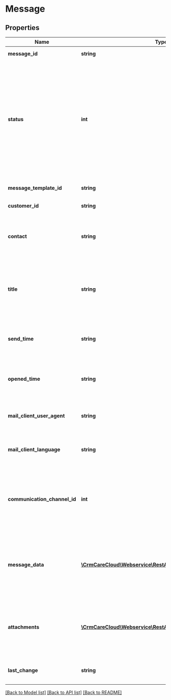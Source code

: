 # Message

## Properties
Name | Type | Description | Notes
------------ | ------------- | ------------- | -------------
**message_id** | **string** | The unique ID of the message. | [optional] 
**status** | **int** | The status ID of the message. *Possible values are: 0 - message was not send / 1 - message was send successfully / -1 - message was not received (it was returned) / -2 - message was not received (soft bounce) / 2 - an error occurred while sending / 4 - customer has no agreements (GDPR)* | [optional] 
**message_template_id** | **string** | The unique ID of the message_template. | 
**customer_id** | **string** | The unique ID of the card holder. | 
**contact** | **string** | Email address or phone number of customer in case of send message to different contact than customer has in database. | [optional] 
**title** | **string** | Subject of the email message/ Title of notification message / Preview of the text message . Mandatory only in case of email template. | [optional] 
**send_time** | **string** | Date and time when message was send from server to recipient. *(YYYY-MM-DD HH:MM:SS)* | [optional] 
**opened_time** | **string** | Date and time when message was opened by recipient. *(YYYY-MM-DD HH:MM:SS)* | [optional] 
**mail_client_user_agent** | **string** | User agent of the mail client application where message was opened. | [optional] 
**mail_client_language** | **string** | Language of the mail client application where message was opened. | [optional] 
**communication_channel_id** | **int** | The unique ID of the communication channel. *Possible values are: 1 - email / 2- SMS / 4 - PUSH notification (Apple or Google)/ 5 - internal system notification* | 
**message_data** | [**\CrmCareCloud\Webservice\RestApi\Client\Model\Parameter[]**](Parameter.md) | Message data could contains array of customized parameters. They may have influence on message display or add values to message. | [optional] 
**attachments** | [**\CrmCareCloud\Webservice\RestApi\Client\Model\Attachment[]**](Attachment.md) | List of the attachments for the message. A single attachment has a size limit of 1 MB. File type restrictions: .jpg, .jpeg, .png, .gif, and .pdf. | [optional] 
**last_change** | **string** | Date and time of the last change. *(YYYY-MM-DD HH:MM:SS)* | [optional] 

[[Back to Model list]](../../README.md#documentation-for-models) [[Back to API list]](../../README.md#documentation-for-api-endpoints) [[Back to README]](../../README.md)

